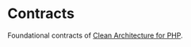 # Contracts 

Foundational contracts of [Clean Architecture for PHP](https://github.com/php-cleanliness).
